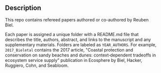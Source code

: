## Description

This repo contains refereed papers authored or co-authored by Reuben Biel.

Each paper is assigned a unique folder with a README.md file that describes the title, authors, abstract, and links to the manuscript and any supplementary materials. Folders are labeled as `YEAR_AUTHORS`. For example, `2017_Bieletal` contains the 2017 article, "Coastal protection and conservation on sandy beaches and dunes: context‐dependent tradeoffs in ecosystem service supply"  publication in Ecosphere by Biel, Hacker, Ruggiero, Cohn, and Seabloom.